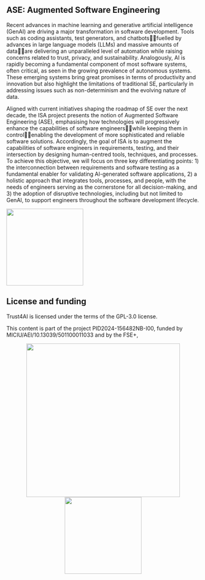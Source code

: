 ## ASE: Augmented Software Engineering

Recent advances in machine learning and generative artificial intelligence (GenAI) are driving a major transformation in software development. Tools such as coding assistants, test generators, and chatbotsfuelled by advances in large language models (LLMs) and massive amounts of dataare delivering an unparalleled level of automation while raising concerns related to trust, privacy, and sustainability. Analogously, AI is rapidly becoming a fundamental component of most software systems, often critical, as seen in the growing prevalence of autonomous systems. These emerging systems bring great promises in terms of productivity and innovation but also highlight the limitations of traditional SE, particularly in addressing issues such as non-determinism and the evolving nature of data.

Aligned with current initiatives shaping the roadmap of SE over the next decade, the ISA project presents the notion of Augmented Software Engineering (ASE), emphasising how technologies will progressively enhance the capabilities of software engineerswhile keeping them in controlenabling the development of more sophisticated and reliable software solutions. Accordingly, the goal of ISA is to augment the capabilities of software engineers in requirements, testing, and their intersection by designing human-centred tools, techniques, and processes. To achieve this objective, we will focus on three key differentiating points: 1) the interconnection between requirements and software testing as a fundamental enabler for validating AI-generated software applications, 2) a holistic approach that integrates tools, processes, and people, with the needs of engineers serving as the cornerstone for all decision-making, and 3) the adoption of disruptive technologies, including but not limited to GenAI, to support engineers throughout the software development lifecycle. 


<img src="https://github.com/isa-group/trust4ai/blob/main/sticker/Trust4AI_transparent.svg" width="200">



## License and funding

Trust4AI is licensed under the terms of the GPL-3.0 license.

This content is part of the project PID2024-156482NB-I00, funded by MICIU/AEI/10.13039/501100011033 and by the FSE+,

<p align="center">
<img src="https://github.com/isa-group/trust4ai/blob/main/funding_logos/NGI_Search-rgb_Plan-de-travail-1-2048x410.png" width="400">
<img src="https://github.com/isa-group/trust4ai/blob/main/funding_logos/EU_funding_logo.png" width="200">
</p>


